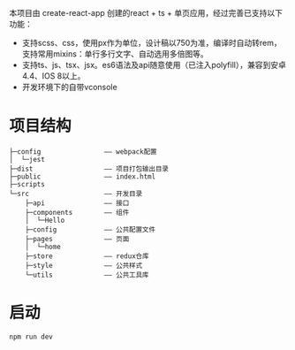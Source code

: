 本项目由 create-react-app 创建的react + ts + 单页应用，经过完善已支持以下功能：
- 支持scss、css，使用px作为单位，设计稿以750为准，编译时自动转rem，支持常用mixins：单行多行文字、自动选用多倍图等。
- 支持ts、js、tsx、jsx。es6语法及api随意使用（已注入polyfill），兼容到安卓4.4、IOS 8以上。
- 开发环境下的自带vconsole

# 项目结构
```
├─config                —— webpack配置
│  └─jest
├─dist                  —— 项目打包输出目录
├─public                —— index.html
├─scripts
└─src                   —— 开发目录
    ├─api               —— 接口
    ├─components        —— 组件
    │  └─Hello
    ├─config            —— 公共配置文件
    ├─pages             —— 页面
    │  └─home
    ├─store             —— redux仓库
    ├─style             —— 公共样式
    └─utils             —— 公共工具库
```
# 启动
```
npm run dev
```
